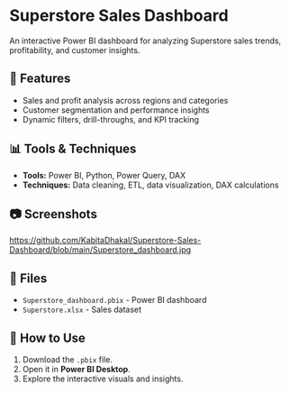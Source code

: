# Superstore Sales Dashboard  
An interactive Power BI dashboard for analyzing Superstore sales trends, profitability, and customer insights.  

## 📌 Features  
- Sales and profit analysis across regions and categories  
- Customer segmentation and performance insights  
- Dynamic filters, drill-throughs, and KPI tracking  

## 📊 Tools & Techniques  
- **Tools:** Power BI, Python, Power Query, DAX  
- **Techniques:** Data cleaning, ETL, data visualization, DAX calculations  

## 📷 Screenshots  
https://github.com/KabitaDhakal/Superstore-Sales-Dashboard/blob/main/Superstore_dashboard.jpg

## 📂 Files  
- `Superstore_dashboard.pbix` - Power BI dashboard  
- `Superstore.xlsx` - Sales dataset 

## 🚀 How to Use  
1. Download the `.pbix` file.  
2. Open it in **Power BI Desktop**.  
3. Explore the interactive visuals and insights.  
